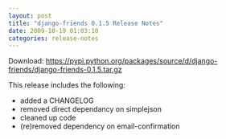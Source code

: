 ```yaml
---
layout: post
title: "django-friends 0.1.5 Release Notes"
date: 2009-10-19 01:03:10
categories: release-notes
---
```


Download: <https://pypi.python.org/packages/source/d/django-friends/django-friends-0.1.5.tar.gz>

This release includes the following:

* added a CHANGELOG
* removed direct dependancy on simplejson
* cleaned up code
* (re)removed dependency on email-confirmation

